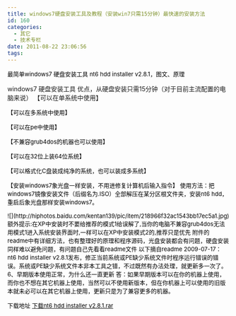 ```yaml
---
title: windows7硬盘安装工具及教程（安装win7只需15分钟）最快速的安装方法
id: 160
categories:
  - 其它
  - 技术专栏
date: 2011-08-22 23:06:56
tags:
---
```


<span style="color: #000000; font-size: small;">最简单windows7 硬盘安装工具 nt6 hdd installer v2.8.1，图文、原理

windows7 硬盘安装工具 优点，从硬盘安装只需15分钟（对于目前主流配置的电脑来说）
【可以在单系统中使用】</span>

<span style="color: #000000; font-size: small;">【可以在多系统中使用】</span>

<span style="color: #000000; font-size: small;">【可以在pe中使用】</span>

<span style="color: #000000; font-size: small;">【不兼容grub4dos的机器也可以使用】</span>

<span style="color: #000000; font-size: small;">【可以在32位上装64位系统】</span>

<span style="color: #000000; font-size: small;">【可以格式化C盘装成纯净的系统，也可以装成多系统】</span>

<span style="color: #000000; font-size: small;">【安装windows7象光盘一样安装，不用进修复计算机后输入指令】</span>
<span style="color: #000000; font-size: small;">使用方法：把windows7镜像安装文件（后缀名为.ISO）全部解压在某分区根文件夹，安装nt6 hdd，重启后象光盘那样安装windows7。</span>
<div><span style="color: #000000; font-size: small;">![](http://hiphotos.baidu.com/kentan139/pic/item/218966f32ac1543bb17ec5a1.jpg)</span></div>
<span style="color: #000000; font-size: small;">额外提示:在XP中安装时不要给推荐的模式1给误解了,当你的电脑不兼容grub4dos无法用模式1进入系统安装界面时,一样可以在XP中安装模式2的,推荐只是优先
附件的readme中有详细方法，也有整理好的原理和程序源码，光盘安装都会有问题，硬盘安装同样难以避免问题，有问题自己先看看readme文件
以下摘自readme
2009-07-17： nt6 hdd installer v2.8.1发布，修正当前系统或PE缺少系统文件时程序运行错误的错误。系统或PE缺少系统文件本非本工具之错，不过既然有办法处理，就更新多一次了。
6、早期版本使用正常，为什么还一直更新
答：如果早期版本可以在你的机器上使用，而你也不想在其它机器上使用，当然可以不使用新版本，但在你机器上可以使用的旧版本就未必可以在其它机器上使用，更新只是为了兼容更多的机器。</span>

<span style="color: #000000; font-size: small;">下载地址 </span>[<span style="color: #000000; font-size: small;">下载nt6 hdd installer v2.8.1.rar</span>](http://ishare.edu.sina.com.cn/f/5745560.html)